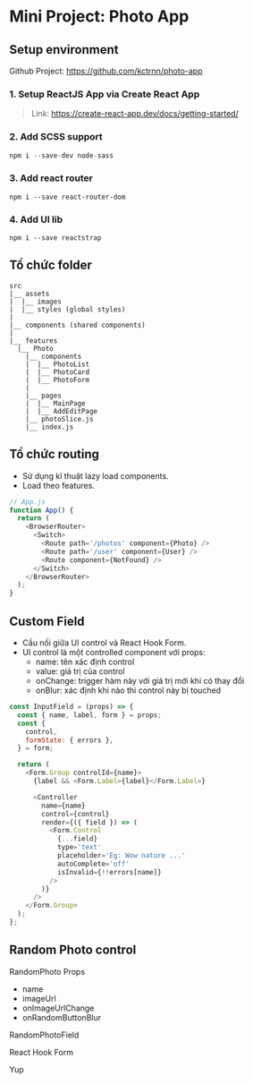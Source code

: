 # Mini Project: Photo App

## Setup environment

Github Project: https://github.com/kctrnn/photo-app

### 1. Setup ReactJS App via Create React App

> Link: https://create-react-app.dev/docs/getting-started/

### 2. Add SCSS support

```js
npm i --save-dev node-sass
```

### 3. Add react router

```
npm i --save react-router-dom
```

### 4. Add UI lib

```
npm i --save reactstrap
```

## Tổ chức folder

```
src
|__ assets
|  |__ images
|  |__ styles (global styles)
|
|__ components (shared components)
|
|__ features
  |__ Photo
    |__ components
    |  |__ PhotoList
    |  |__ PhotoCard
    |  |__ PhotoForm
    |
    |__ pages
    |  |__ MainPage
    |  |__ AddEditPage
    |__ photoSlice.js
    |__ index.js
```

## Tổ chức routing

- Sử dụng kĩ thuật lazy load components.
- Load theo features.

```js
// App.js
function App() {
  return (
    <BrowserRouter>
      <Switch>
        <Route path='/photos' component={Photo} />
        <Route path='/user' component={User} />
        <Route component={NotFound} />
      </Switch>
    </BrowserRouter>
  );
}
```

## Custom Field

- Cầu nối giữa UI control và React Hook Form.
- UI control là một controlled component với props:
  - name: tên xác định control
  - value: giá trị của control
  - onChange: trigger hàm này với giá trị mới khi có thay đổi
  - onBlur: xác định khi nào thì control này bị touched

```js
const InputField = (props) => {
  const { name, label, form } = props;
  const {
    control,
    formState: { errors },
  } = form;

  return (
    <Form.Group controlId={name}>
      {label && <Form.Label>{label}</Form.Label>}

      <Controller
        name={name}
        control={control}
        render={({ field }) => (
          <Form.Control
            {...field}
            type='text'
            placeholder='Eg: Wow nature ...'
            autoComplete='off'
            isInvalid={!!errors[name]}
          />
        )}
      />
    </Form.Group>
  );
};
```

## Random Photo control

RandomPhoto
Props

- name
- imageUrl
- onImageUrlChange
- onRandomButtonBlur

RandomPhotoField

React Hook Form

Yup
